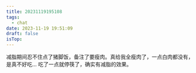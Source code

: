 ```yaml
---
title: 20231119195108
tags:
  - chat
date: 2023-11-19 19:51:09
draft: false
isTop:
---
```

减脂期间忍不住点了猪脚饭，备注了要瘦肉。真给我全瘦肉了，一点白肉都没有，是真不好吃... 吃了一点就停筷了，确实有减脂的效果。


